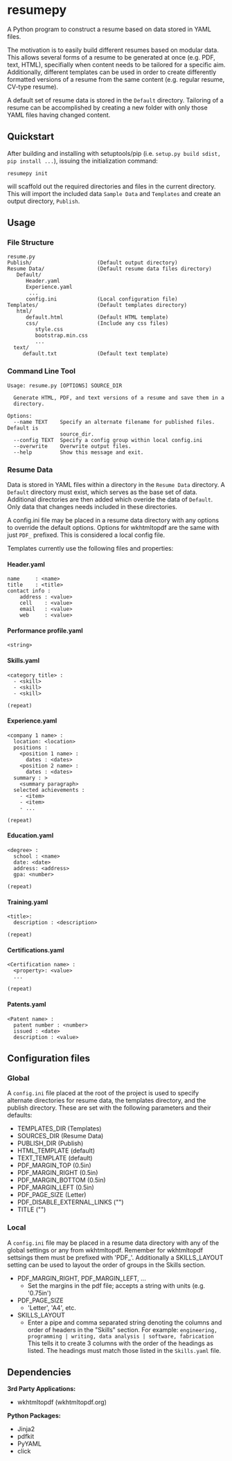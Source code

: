 # resumepy

A Python program to construct a resume based on data stored in YAML files.

The motivation is to easily build different resumes based on modular data. This allows several forms of a resume to be generated at once (e.g. PDF, text, HTML), specifially when content needs to be tailored for a specific aim. Additionally, different templates can be used in order to create differently formatted versions of a resume from the same content (e.g. regular resume, CV-type resume).

A default set of resume data is stored in the `Default` directory. Tailoring of a resume can be accomplished by creating a new folder with only those YAML files having changed content.

## Quickstart

After building and installing with setuptools/pip (i.e. `setup.py build sdist, pip install ...`), issuing the initialization command:

` resumepy init `

will scaffold out the required directories and files in the current directory. This will import the included data  `Sample Data` and `Templates` and create an output directory, `Publish`.

## Usage

### File Structure

    resume.py
    Publish/                     (Default output directory)
    Resume Data/                 (Default resume data files directory)
       Default/                  
          Header.yaml
          Experience.yaml
           ...
          config.ini             (Local configuration file)
    Templates/                   (Default templates directory)
       html/
          default.html           (Default HTML template)
          css/                   (Include any css files)
             style.css
             bootstrap.min.css
             ...
      text/
         default.txt             (Default text template)

### Command Line Tool

```
Usage: resume.py [OPTIONS] SOURCE_DIR

  Generate HTML, PDF, and text versions of a resume and save them in a
  directory.

Options:
  --name TEXT    Specify an alternate filename for published files. Default is
                 source_dir.
  --config TEXT  Specify a config group within local config.ini
  --overwrite    Overwrite output files.
  --help         Show this message and exit.
```

### Resume Data

Data is stored in YAML files within a directory in the `Resume Data` directory. A `Default` directory must exist, which serves as the base set of data. Additional directories are then added which overide the data of `Default`. Only data that changes needs included in these directories.

A config.ini file may be placed in a resume data directory with any options to override the default options. Options for wkhtmltopdf are the same with just `PDF_` prefixed. This is considered a local config file.

Templates currently use the following files and properties:

#### Header.yaml

    name     : <name>
    title    : <title>
    contact info :
        address : <value>
        cell    : <value>
        email   : <value>
        web     : <value>

#### Performance profile.yaml

    <string>

#### Skills.yaml

    <category title> :
      - <skill>
      - <skill>
      - <skill>
    
    (repeat)

#### Experience.yaml

    <company 1 name> :
      location: <location>
      positions :
        <position 1 name> :
          dates : <dates>
        <position 2 name> :
          dates : <dates>
      summary : >
        <summary paragraph>
      selected achievements :
        - <item>
        - <item>
        - ...
    
    (repeat)

#### Education.yaml

    <degree> :
      school : <name>
      date: <date>
      address: <address>
      gpa: <number>
    
    (repeat)

#### Training.yaml

    <title>:
      description : <description>
    
    (repeat)

#### Certifications.yaml

    <Certification name> :
      <property>: <value>
      ...

    (repeat)

#### Patents.yaml

    <Patent name> :
      patent number : <number>
      issued : <date>
      description : <value>


## Configuration files

### Global

A `config.ini` file placed at the root of the project is used to specify alternate directories for resume data, the templates directory, and the publish directory. These are set with the following parameters and their defaults:

  - TEMPLATES_DIR (Templates)
  - SOURCES_DIR (Resume Data)
  - PUBLISH_DIR (Publish)
  - HTML_TEMPLATE (default)
  - TEXT_TEMPLATE (default)
  - PDF_MARGIN_TOP (0.5in)
  - PDF_MARGIN_RIGHT (0.5in)
  - PDF_MARGIN_BOTTOM (0.5in)
  - PDF_MARGIN_LEFT (0.5in)
  - PDF_PAGE_SIZE (Letter)
  - PDF_DISABLE_EXTERNAL_LINKS ("")
  - TITLE ("")


### Local

A `config.ini` file may be placed in a resume data directory with any of the global settings or any from wkhtmltopdf. Remember for wkhtmltopdf settsings them must be prefixed with 'PDF_'. Additionally a SKILLS_LAYOUT setting can be used to layout the order of groups in the Skills section.

  - PDF_MARGIN_RIGHT, PDF_MARGIN_LEFT, ...
    * Set the margins in the pdf file; accepts a string with units (e.g. '0.75in')
  - PDF_PAGE_SIZE
    * 'Letter', 'A4', etc.
  - SKILLS_LAYOUT
    * Enter a pipe and comma separated string denoting the columns and order of headers in the "Skills" section. For example:
      `engineering, programming | writing, data analysis | software, fabrication`
    This tells it to create 3 columns with the order of the headings as listed. The headings must match those listed in the `Skills.yaml` file.


## Dependencies

**3rd Party Applications:**

 - wkhtmltopdf (wkhtmltopdf.org)

**Python Packages:**

- Jinja2
- pdfkit
- PyYAML
- click